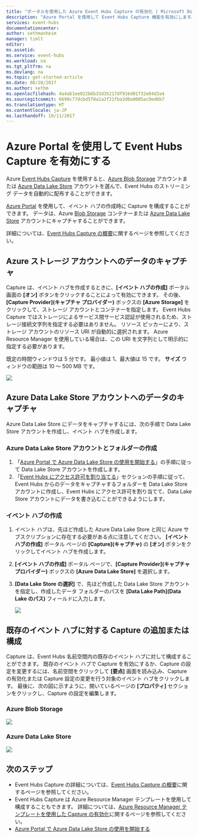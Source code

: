 ```yaml
---
title: "ポータルを使用した Azure Event Hubs Capture の有効化 | Microsoft Docs"
description: "Azure Portal を使用して Event Hubs Capture 機能を有効にします。"
services: event-hubs
documentationcenter: 
author: sethmanheim
manager: timlt
editor: 
ms.assetid: 
ms.service: event-hubs
ms.workload: na
ms.tgt_pltfrm: na
ms.devlang: na
ms.topic: get-started-article
ms.date: 08/28/2017
ms.author: sethm
ms.openlocfilehash: 4a4ab1ee022b6b33d35217df916d01f32e04d3a4
ms.sourcegitcommit: 6699c77dcbd5f8a1a2f21fba3d0a0005ac9ed6b7
ms.translationtype: HT
ms.contentlocale: ja-JP
ms.lasthandoff: 10/11/2017
---
```

# <a name="enable-event-hubs-capture-using-the-azure-portal"></a>Azure Portal を使用して Event Hubs Capture を有効にする

Azure [Event Hubs Capture][capture-overview] を使用すると、[Azure Blob Storage](https://azure.microsoft.com/services/storage/blobs/) アカウントまたは [Azure Data Lake Store](https://azure.microsoft.com/services/data-lake-store/) アカウントを選んで、Event Hubs のストリーミング データを自動的に配布することができます。

[Azure Portal](https://portal.azure.com) を使用して、イベント ハブの作成時に Capture を構成することができます。 データは、Azure [Blob Storage](https://azure.microsoft.com/services/storage/blobs/) コンテナーまたは [Azure Data Lake Store](https://azure.microsoft.com/services/data-lake-store/) アカウントにキャプチャすることができます。

詳細については、[Event Hubs Capture の概要][capture-overview]に関するページを参照してください。

## <a name="capture-data-to-an-azure-storage-account"></a>Azure ストレージ アカウントへのデータのキャプチャ  

Capture は、イベント ハブを作成するときに、**[イベント ハブの作成]** ポータル画面の **[オン]** ボタンをクリックすることによって有効にできます。 その後、**[Capture Provider]\(キャプチャ プロバイダー\)** ボックスの **[Azure Storage]** をクリックして、ストレージ アカウントとコンテナーを指定します。 Event Hubs Capture ではストレージによるサービス間サービス認証が使用されるため、ストレージ接続文字列を指定する必要はありません。 リソース ピッカーにより、ストレージ アカウントのリソース URI が自動的に選択されます。 Azure Resource Manager を使用している場合は、この URI を文字列として明示的に指定する必要があります。

既定の時間ウィンドウは 5 分です。 最小値は 1、最大値は 15 です。 **サイズ** ウィンドウの範囲は 10 ～ 500 MB です。

![][1]

## <a name="capture-data-to-an-azure-data-lake-store-account"></a>Azure Data Lake Store アカウントへのデータのキャプチャ

Azure Data Lake Store にデータをキャプチャするには、次の手順で Data Lake Store アカウントを作成し、イベント ハブを作成します。

### <a name="create-an-azure-data-lake-store-account-and-folders"></a>Azure Data Lake Store アカウントとフォルダーの作成

1. 「[Azure Portal で Azure Data Lake Store の使用を開始する](../data-lake-store/data-lake-store-get-started-portal.md)」の手順に従って Data Lake Store アカウントを作成します。
2. 「[Event Hubs にアクセス許可を割り当てる](../data-lake-store/data-lake-store-archive-eventhub-capture.md#assign-permissions-to-event-hubs)」セクションの手順に従って、Event Hubs からのデータをキャプチャするフォルダーを Data Lake Store アカウントに作成し、Event Hubs にアクセス許可を割り当てて、Data Lake Store アカウントにデータを書き込むことができるようにします。  

### <a name="create-an-event-hub"></a>イベント ハブの作成

1. イベント ハブは、先ほど作成した Azure Data Lake Store と同じ Azure サブスクリプションに存在する必要がある点に注意してください。 **[イベント ハブの作成]** ポータル ページの **[Capture]\(キャプチャ\)** の **[オン]** ボタンをクリックしてイベント ハブを作成します。 
2. **[イベント ハブの作成]** ポータル ページで、**[Capture Provider]\(キャプチャ プロバイダー\)** ボックスの **[Azure Data Lake Store]** を選択します。
3. **[Data Lake Store の選択]** で、先ほど作成した Data Lake Store アカウントを指定し、作成したデータ フォルダーのパスを **[Data Lake Path]\(Data Lake のパス\)** フィールドに入力します。

    ![][3]

## <a name="add-or-configure-capture-on-an-existing-event-hub"></a>既存のイベント ハブに対する Capture の追加または構成

Capture は、Event Hubs 名前空間内の既存のイベント ハブに対して構成することができます。 既存のイベント ハブで Capture を有効にするか、Capture の設定を変更するには、名前空間をクリックして **[要点]** 画面を読み込み、Capture の有効化または Capture 設定の変更を行う対象のイベント ハブをクリックします。 最後に、次の図に示すように、開いているページの **[プロパティ]** セクションをクリックし、Capture の設定を編集します。

### <a name="azure-blob-storage"></a>Azure Blob Storage

![][2]

### <a name="azure-data-lake-store"></a>Azure Data Lake Store

![][4]

[1]: ./media/event-hubs-capture-enable-through-portal/event-hubs-capture1.png
[2]: ./media/event-hubs-capture-enable-through-portal/event-hubs-capture2.png
[3]: ./media/event-hubs-capture-enable-through-portal/event-hubs-capture3.png
[4]: ./media/event-hubs-capture-enable-through-portal/event-hubs-capture4.png

## <a name="next-steps"></a>次のステップ

- Event Hubs Capture の詳細については、[Event Hubs Capture の概要][capture-overview]に関するページを参照してください。
- Event Hubs Capture は Azure Resource Manager テンプレートを使用して構成することもできます。 詳細については、[Azure Resource Manager テンプレートを使用した Capture の有効化](event-hubs-resource-manager-namespace-event-hub-enable-capture.md)に関するページを参照してください。
- [Azure Portal で Azure Data Lake Store の使用を開始する](../data-lake-store/data-lake-store-get-started-portal.md)

[capture-overview]: event-hubs-capture-overview.md